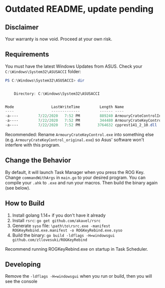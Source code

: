 # Outdated README, update pending

## Disclaimer

Your warranty is now void. Proceed at your own risk.

## Requirements

You must have the latest Windows Updates from ASUS. Check your `C:\Windows\System32\ASUSACCI` folder:
```powershell
PS C:\Windows\System32\ASUSACCI> dir


    Directory: C:\Windows\System32\ASUSACCI


Mode                 LastWriteTime         Length Name
----                 -------------         ------ ----
-a----         7/22/2020   7:52 PM         889240 ArmouryCrateControlInterface.exe
-a----         7/22/2020   7:52 PM         344480 ArmouryCrateKeyControl.exe
-a----         7/22/2020   7:52 PM        3764632 cpprest141_2_10.dll
```

Recommended: Rename `ArmouryCrateKeyControl.exe` into something else (e.g. `ArmouryCrateKeyControl_original.exe`) so Asus' software won't interfere with this program.

## Change the Behavior

By default, it will launch Task Manager when you press the ROG Key. Change `commandWithArgs` in `main.go` to your desired program. You can compile your `.ahk` to `.exe` and run your macros. Then build the binary again (see below).

## How to Build

1. Install golang 1.14+ if you don't have it already
2. Install `rsrc`: `go get github.com/akavel/rsrc`
3. Generate `syso` file: `\path\to\rsrc.exe -manifest ROGKeyRebind.exe.manifest -o ROGKeyRebind.exe.syso`
4. Build the binary: `go build -ldflags -H=windowsgui github.com/zllovesuki/ROGKeyRebind`

Recommend running ROGKeyRebind.exe on startup in Task Scheduler.

## Developing

Remove the `-ldflags -H=windowsgui` when you run or build, then you will see the console